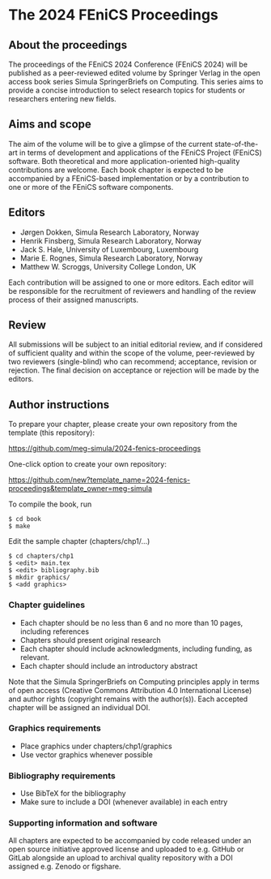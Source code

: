 # The 2024 FEniCS Proceedings

## About the proceedings 

The proceedings of the FEniCS 2024 Conference (FEniCS 2024) will be published as a peer-reviewed edited volume by Springer Verlag in the open access book series Simula SpringerBriefs on Computing. This series aims to provide a concise introduction to select research topics for students or researchers entering new fields.  

## Aims and scope
The aim of the volume will be to give a glimpse of the current state-of-the-art in terms of development and applications of the FEniCS Project (FEniCS) software. Both theoretical and more application-oriented high-quality contributions are welcome. Each book chapter is expected to be accompanied by a FEniCS-based implementation or by a contribution to one or more of the FEniCS software components. 

## Editors
* Jørgen Dokken, Simula Research Laboratory, Norway
* Henrik Finsberg, Simula Research Laboratory, Norway
* Jack S. Hale, University of Luxembourg, Luxembourg
* Marie E. Rognes, Simula Research Laboratory, Norway
* Matthew W. Scroggs, University College London, UK 

Each contribution will be assigned to one or more editors. Each editor
will be responsible for the recruitment of reviewers and handling of
the review process of their assigned manuscripts.

## Review
All submissions will be subject to an initial editorial review, and if considered of sufficient quality and within the scope of the volume, peer-reviewed by two reviewers (single-blind) who can recommend; acceptance, revision or rejection. The final decision on acceptance or rejection will be made by the editors.


## Author instructions

To prepare your chapter, please create your own repository from the template (this repository):

  https://github.com/meg-simula/2024-fenics-proceedings

One-click option to create your own repository: 

  https://github.com/new?template_name=2024-fenics-proceedings&template_owner=meg-simula

To compile the book, run

```
$ cd book
$ make
```

Edit the sample chapter (chapters/chp1/...)

```
$ cd chapters/chp1
$ <edit> main.tex
$ <edit> bibliography.bib
$ mkdir graphics/
$ <add graphics>
```

### Chapter guidelines
* Each chapter should be no less than 6 and no more than 10 pages, including references
* Chapters should present original research
* Each chapter should include acknowledgments, including funding, as relevant.
* Each chapter should include an introductory abstract

Note that the Simula SpringerBriefs on Computing principles apply in
terms of open access (Creative Commons Attribution 4.0 International
License) and author rights (copyright remains with the
author(s)). Each accepted chapter will be assigned an individual DOI.

### Graphics requirements

* Place graphics under chapters/chp1/graphics
* Use vector graphics whenever possible

### Bibliography requirements

* Use BibTeX for the bibliography
* Make sure to include a DOI (whenever available) in each entry

### Supporting information and software

All chapters are expected to be accompanied by code released under an
open source initiative approved license and uploaded to e.g. GitHub or
GitLab alongside an upload to archival quality repository with a DOI
assigned e.g. Zenodo or figshare.